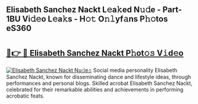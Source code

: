 ## Elisabeth Sanchez Nackt L𝚎a𝚔ed N𝚞𝚍e - Part-1BU Vi𝚍𝚎o L𝚎a𝚔s - H𝚘𝚝 O𝚗𝚕yf𝚊ns P𝚑𝚘tos eS360

# <h2><a href="http://kf6bvt.oniu.top/?m=Elisabeth+Sanchez+Nackt">🔗👉 🔴 Elisabeth Sanchez Nackt P𝚑ot𝚘𝚜 V𝚒d𝚎o</a></h2>

[![Elisabeth Sanchez Nackt Nu𝚍e𝚜](https://i.imgur.com/0qMVB7G.gif)](http://kf6bvt.oniu.top/?m=Elisabeth+Sanchez+Nackt)
Social media personality Elisabeth Sanchez Nackt, known for disseminating dance and lifestyle ideas, through performances and personal blogs. Skilled acrobat Elisabeth Sanchez Nackt, celebrated for their remarkable abilities and achievements in performing acrobatic feats.  
